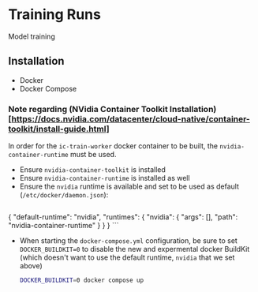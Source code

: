 # Training Runs

Model training


## Installation

* Docker
* Docker Compose

### Note regarding (NVidia Container Toolkit Installation)[https://docs.nvidia.com/datacenter/cloud-native/container-toolkit/install-guide.html]
In order for the `ic-train-worker` docker container to be built, the `nvidia-container-runtime` must be used.

* Ensure `nvidia-container-toolkit` is installed
* Ensure `nvidia-container-runtime` is installed as well
* Ensure the `nvidia` runtime is available and set to be used as default (`/etc/docker/daemon.json`):
    ```json
{
    "default-runtime": "nvidia",
    "runtimes": {
        "nvidia": {
            "args": [],
            "path": "nvidia-container-runtime"
        }
    }
}
    ```
* When starting the `docker-compose.yml` configuration, be sure to set `DOCKER_BUILDKIT=0` to disable the new and expermental docker BuildKit (which doesn't want to use the default runtime, `nvidia` that we set above)
    ```bash
    DOCKER_BUILDKIT=0 docker compose up
    ```


